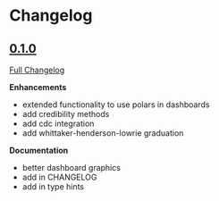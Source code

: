 # Changelog

## [0.1.0](https://github.com/jkoestner/morai/tree/v0.1.0)

[Full Changelog](https://github.com/jkoestner/morai/compare/v0.0.2...v0.1.0)

**Enhancements**
- extended functionality to use polars in dashboards
- add credibility methods
- add cdc integration
- add whittaker-henderson-lowrie graduation

**Documentation**
- better dashboard graphics
- add in CHANGELOG
- add in type hints
